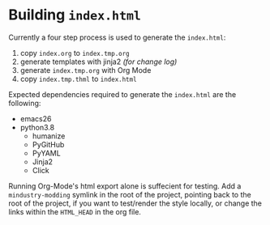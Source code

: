 # Building `index.html`

Currently a four step process is used to generate the `index.html`:

1. copy `index.org` to `index.tmp.org`
2. generate templates with jinja2 *(for change log)*
3. generate `index.tmp.org` with Org Mode
4. copy `index.tmp.thml` to `index.html`

Expected dependencies required to generate the `index.html` are the following:

- emacs26
- python3.8
  - humanize
  - PyGitHub
  - PyYAML
  - Jinja2
  - Click

Running Org-Mode's html export alone is suffecient for testing. Add a `mindustry-modding` symlink in the root of the project, pointing back to the root of the project, if you want to test/render the style locally, or change the links within the `HTML_HEAD` in the org file.
